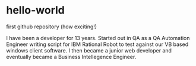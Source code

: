 # hello-world
first github repository (how exciting!)

I have been a developer for 13 years.  Started out in QA as a QA Automation Engineer writing script for IBM Rational Robot to test against our VB based windows client software.  I then became a junior web developer and eventually became a Business Intellegence Engineer.
